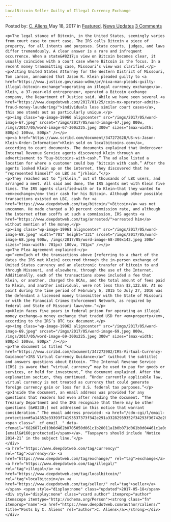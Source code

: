 ```yaml
---
LocalBitcoin Seller Guilty of Illegal Currency Exchange
---
```

<article class="post-listing post-19953 post type-post status-publish format-standard has-post-thumbnail hentry  tag-currency tag-exchange tag-guilty tag-illegal tag-localbitcoin tag-seller">
    <div class="post-inner">
        <span>Posted by: <a href="https://www.deepdotweb.com/author/caliens/" title="">C. Aliens </a></span>
    <span>May 18, 2017</span>
    <span>in <a href="https://www.deepdotweb.com/category/deepdot-news/" rel="category tag">Featured</a>, <a href="https://www.deepdotweb.com/category/news-updates/" rel="category tag">News Updates</a></span>
    <span><a href="https://www.deepdotweb.com/2017/05/18/localbitcoin-seller-guilty-illegal-currency-exchange/#comments">3 Comments</a></span>
    </p>
    <div class="clear"></div>
    
    <p>The legal stance of Bitcoin, in the United States, seemingly varies from court case to court case. The IRS calls Bitcoin a piece of property, for all intents and purposes. State courts, judges, and laws differ tremendously. A clear answer is a rare and infrequent occurrence. When a state&#8217;s view on Bitcoin becomes clear, it usually coincides with a court case where Bitcoin is the focus. In a recent money transmitting case, Missouri’s view was clarified.</p>
    <p>Acting United States Attorney for the Western District of Missouri, Tom Larson, announced that Jason R. Klein pleaded guilty to <a href="https://www.justice.gov/usao-wdmo/pr/nixa-man-pleads-guilty-illegal-bitcoin-exchange">operating an illegal currency exchange</a>. Klein, a 37-year-old entrepreneur, operated a Bitcoin exchange company, the Department of Justice said. While we have seen several <a href="https://www.deepdotweb.com/2017/01/25/coin-mx-operator-admits-fraud-money-laundering/">individuals lose similar court cases</a>, this one stands out as particularly unique.</p>
    <p><img class="wp-image-19960 aligncenter" src="/imgs/2017/05/word-image-67.jpeg" srcset="/imgs/2017/05/word-image-67.jpeg 800w, /imgs/2017/05/word-image-67-300x225.jpeg 300w" sizes="(max-width: 800px) 100vw, 800px" /></p>
    <p><a href="https://www.scribd.com/document/347272628/US-vs-Jason-Klein-Order-Information">Klein sold on localbitcoins.com</a>, according to court documents. The documents explained that Undercover Internal Revenue Service agents discovered Klein through an advertisement to “buy-bitcoins-with-cash.” The ad also listed a location for where a customer could buy “bitcoin with cash.” After the agents looked Klein up on the internet, they discovered that he “represented himself” on LBC as “jrklein.”</p>
    <p>They reached out to “jrklein,” out of thousands of LBC users, and arranged a meet. All said and done, the IRS agents met with Klein five times. The IRS agents clarified—with or to Klein—that they wanted to <em>exchange</em> their cash for his Bitcoin. Although other possible transactions existed on LBC, cash for <a href="https://www.deepdotweb.com/tag/bitcoin/">Bitcoin</a> was not uncommon. He made charged a 10 percent commission rate, and although the internet often scoffs at such a commission, IRS agents <a href="https://www.deepdotweb.com/tag/arrested/">arrested him</a> without mention of the money.</p>
    <p><img class="wp-image-19961 aligncenter" src="/imgs/2017/05/word-image-68.jpeg" width="701" height="331" srcset="/imgs/2017/05/word-image-68.jpeg 900w, /imgs/2017/05/word-image-68-300x142.jpeg 300w" sizes="(max-width: 701px) 100vw, 701px" /></p>
    <p>The Plea Agreement explained:</p>
    <p>“<em>Each of the transactions above [referring to a chart of the dates the IRS met Klein] occurred through the in-person exchange of United States currency and an electronic transfer of bitcoin to and through Missouri, and elsewhere, through the use of the Internet. Additionally, each of the transactions above included a fee that Klein, or another, charged the UCAs, and the total amount of fees paid to Klein, and another individual, were not less than $2,122.68. At no point during the time period of February 6, 2015 to July 27, 2016 was the defendant a licensed money transmitter with the State of Missouri or with the Financial Crimes Enforcement Network, as required by federal and State of Missouri law</em>.”</p>
    <p>Klein faces five years in federal prison for operating an illegal money exchange—a money exchange that traded USD for <em>property</em>, according to the IRS’s BTC tax document.</p>
    <p><img class="wp-image-19962 aligncenter" src="/imgs/2017/05/word-image-69.jpeg" srcset="/imgs/2017/05/word-image-69.jpeg 800w, /imgs/2017/05/word-image-69-300x225.jpeg 300w" sizes="(max-width: 800px) 100vw, 800px" /></p>
    <p>The document is titled “<a href="https://www.scribd.com/document/347272902/IRS-Virtual-Currency-Guidance">IRS Virtual Currency Guidance</a>” (without the subtitle) and answers questions about Bitcoin. “The Internal Revenue Service (IRS) is aware that “virtual currency” may be used to pay for goods or services, or held for investment,” the document explained. After the explanation section, they continued. “Under currently applicable law, virtual currency is not treated as currency that could generate foreign currency gain or loss for U.S. federal tax purposes.”</p>
    <p>Inside the document, an email address was provided for any questions that readers had even after reading the document. “The Treasury Department and the IRS recognize that there may be other questions [&#8230;] not addressed in this notice that warrant consideration.” The email address provided: <a href="/cdn-cgi/l/email-protection#5a14352e33393f74193537373f342e291a33282939352f34293f36742e283f3b29743d352c"><span class="__cf_email__" data-cfemail="6826071c010b0d462b0705050d061c1b28011a1b0b071d061b0d04461c1a0d091b460f071e">[email&#160;protected]</span></a>. “Taxpayers should include ‘Notice 2014-21’ in the subject line.”</p>
    </div>
    <a href="https://www.deepdotweb.com/tag/currency/" rel="tag">currency</a> <a href="https://www.deepdotweb.com/tag/exchange/" rel="tag">exchange</a>  <a href="https://www.deepdotweb.com/tag/illegal/" rel="tag">illegal</a> <a href="https://www.deepdotweb.com/tag/localbitcoin/" rel="tag">localbitcoin</a> <a href="https://www.deepdotweb.com/tag/seller/" rel="tag">seller</a></span> <span style="display:none" class="updated">2017-05-18</span>
    <div style="display:none" class="vcard author" itemprop="author" itemscope itemtype="http://schema.org/Person"><strong class="fn" itemprop="name"><a href="https://www.deepdotweb.com/author/caliens/" title="Posts by C. Aliens" rel="author">C. Aliens</a></strong></div>
    </div>
</article>

